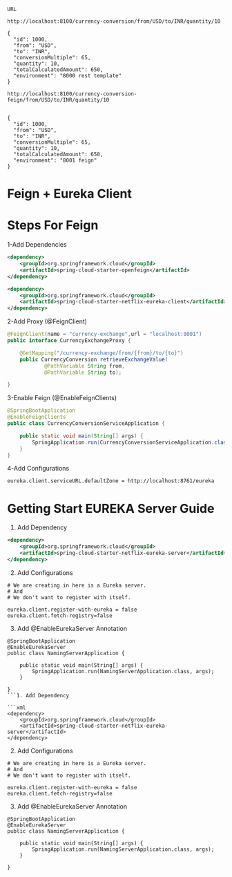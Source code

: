 `URL`
```
http://localhost:8100/currency-conversion/from/USD/to/INR/quantity/10

{
  "id": 1000,
  "from": "USD",
  "to": "INR",
  "conversionMultiple": 65,
  "quantity": 10,
  "totalCalculatedAmount": 650,
  "environment": "8000 rest template"
}
```


```
http://localhost:8100/currency-conversion-feign/from/USD/to/INR/quantity/10


{
  "id": 1000,
  "from": "USD",
  "to": "INR",
  "conversionMultiple": 65,
  "quantity": 10,
  "totalCalculatedAmount": 650,
  "environment": "8001 feign"
}
```
<h1>Feign + Eureka Client</h1>

<h1>Steps For Feign</h1>

1-Add Dependencies

```xml
<dependency>
    <groupId>org.springframework.cloud</groupId>
    <artifactId>spring-cloud-starter-openfeign</artifactId>
</dependency>

<dependency>
    <groupId>org.springframework.cloud</groupId>
    <artifactId>spring-cloud-starter-netflix-eureka-client</artifactId>
</dependency>
```

2-Add Proxy (@FeignClient)
```java
@FeignClient(name = "currency-exchange",url = "localhost:8001")
public interface CurrencyExchangeProxy {

    @GetMapping("/currency-exchange/from/{from}/to/{to}")
    public CurrencyConversion retrieveExchangeValue(
            @PathVariable String from,
            @PathVariable String to);

}
```

3-Enable Feign (@EnableFeignClients)
```java
@SpringBootApplication
@EnableFeignClients
public class CurrencyConversionServiceApplication {

    public static void main(String[] args) {
        SpringApplication.run(CurrencyConversionServiceApplication.class, args);
    }
}
```
4-Add Configurations
```
eureka.client.serviceURL.defaultZone = http://localhost:8761/eureka
```


<h1>Getting Start EUREKA Server Guide</h1>

1. Add Dependency

```xml
<dependency>
    <groupId>org.springframework.cloud</groupId>
    <artifactId>spring-cloud-starter-netflix-eureka-server</artifactId>
</dependency>
```

2. Add Configurations

```
# We are creating in here is a Eureka server.
# And
# We don't want to register with itself.

eureka.client.register-with-eureka = false
eureka.client.fetch-registry=false
```

3. Add @EnableEurekaServer Annotation

```
@SpringBootApplication
@EnableEurekaServer
public class NamingServerApplication {

	public static void main(String[] args) {
		SpringApplication.run(NamingServerApplication.class, args);
	}

}
```1. Add Dependency

```xml
<dependency>
    <groupId>org.springframework.cloud</groupId>
    <artifactId>spring-cloud-starter-netflix-eureka-server</artifactId>
</dependency>
```

2. Add Configurations

```
# We are creating in here is a Eureka server.
# And
# We don't want to register with itself.

eureka.client.register-with-eureka = false
eureka.client.fetch-registry=false
```

3. Add @EnableEurekaServer Annotation

```
@SpringBootApplication
@EnableEurekaServer
public class NamingServerApplication {

	public static void main(String[] args) {
		SpringApplication.run(NamingServerApplication.class, args);
	}

}
```